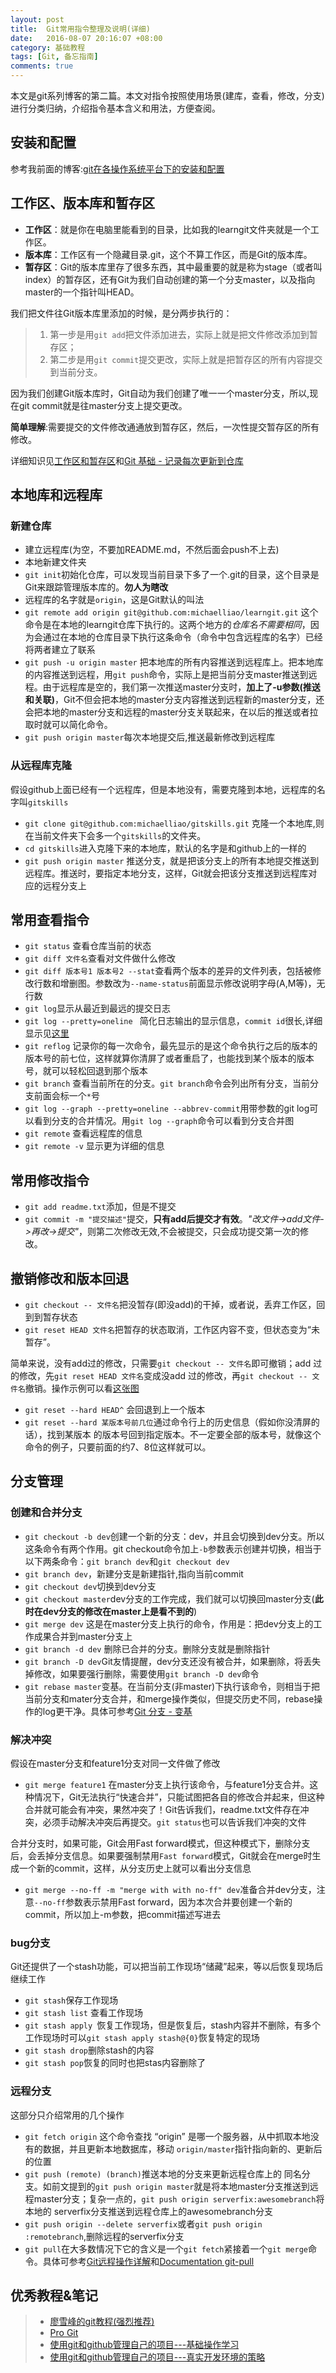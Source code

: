 ```yaml
---
layout: post
title:  Git常用指令整理及说明(详细)
date:   2016-08-07 20:16:07 +08:00
category: 基础教程
tags: [Git, 备忘指南]
comments: true
---
```


本文是git系列博客的第二篇。本文对指令按照使用场景(建库，查看，修改，分支)进行分类归纳，介绍指令基本含义和用法，方便查阅。

<!-- more -->

## 安装和配置

参考我前面的博客:[git在各操作系统平台下的安装和配置](http://blog.csdn.net/h3243212/article/details/52144428)

## 工作区、版本库和暂存区

- **工作区**：就是你在电脑里能看到的目录，比如我的learngit文件夹就是一个工作区。
- **版本库**：工作区有一个隐藏目录.git，这个不算工作区，而是Git的版本库。
- **暂存区**：Git的版本库里存了很多东西，其中最重要的就是称为stage（或者叫index）的暂存区，还有Git为我们自动创建的第一个分支master，以及指向master的一个指针叫HEAD。

我们把文件往Git版本库里添加的时候，是分两步执行的：

>1. 第一步是用`git add`把文件添加进去，实际上就是把文件修改添加到暂存区；
>2. 第二步是用`git commit`提交更改，实际上就是把暂存区的所有内容提交到当前分支。

因为我们创建Git版本库时，Git自动为我们创建了唯一一个master分支，所以,现在git commit就是往master分支上提交更改。

**简单理解**:需要提交的文件修改通通放到暂存区，然后，一次性提交暂存区的所有修改。

详细知识见[工作区和暂存区](http://www.liaoxuefeng.com/wiki/0013739516305929606dd18361248578c67b8067c8c017b000/0013745374151782eb658c5a5ca454eaa451661275886c6000)和[Git 基础 - 记录每次更新到仓库
](https://git-scm.com/book/zh/v2/Git-%E5%9F%BA%E7%A1%80-%E8%AE%B0%E5%BD%95%E6%AF%8F%E6%AC%A1%E6%9B%B4%E6%96%B0%E5%88%B0%E4%BB%93%E5%BA%93)


## 本地库和远程库

###  新建仓库

- 建立远程库(为空，不要加README.md，不然后面会push不上去)
- 本地新建文件夹
- `git init`初始化仓库，可以发现当前目录下多了一个.git的目录，这个目录是Git来跟踪管理版本库的。**勿人为瞎改**
- 远程库的名字就是`origin`，这是Git默认的叫法
- `git remote add origin git@github.com:michaelliao/learngit.git` 这个命令是在本地的learngit仓库下执行的。这两个地方的*仓库名不需要相同*，因为会通过在本地的仓库目录下执行这条命令（命令中包含远程库的名字）已经将两者建立了联系
- `git push -u origin master` 把本地库的所有内容推送到远程库上。把本地库的内容推送到远程，用`git push`命令，实际上是把当前分支master推送到远程。由于远程库是空的，我们第一次推送master分支时，**加上了-u参数(推送和关联)**，Git不但会把本地的master分支内容推送到远程新的master分支，还会把本地的master分支和远程的master分支关联起来，在以后的推送或者拉取时就可以简化命令。
- `git push origin master`每次本地提交后,推送最新修改到远程库

### 从远程库克隆

假设github上面已经有一个远程库，但是本地没有，需要克隆到本地，远程库的名字叫`gitskills`

- `git clone git@github.com:michaelliao/gitskills.git` 克隆一个本地库,则在当前文件夹下会多一个`gitskills`的文件夹。
- `cd gitskills`进入克隆下来的本地库，默认的名字是和github上的一样的
- `git push origin master` 推送分支，就是把该分支上的所有本地提交推送到远程库。推送时，要指定本地分支，这样，Git就会把该分支推送到远程库对应的远程分支上


## 常用查看指令

- `git status` 查看仓库当前的状态
- `git diff 文件名`查看对文件做什么修改
- `git diff 版本号1 版本号2 --stat`查看两个版本的差异的文件列表，包括被修改行数和增删图。参数改为`--name-status`前面显示修改说明字母(A,M等)，无行数
- `git log`显示从最近到最远的提交日志
- `git log --pretty=oneline ` 简化日志输出的显示信息，`commit id`很长,详细显示见[这里](http://www.liaoxuefeng.com/wiki/0013739516305929606dd18361248578c67b8067c8c017b000/0013744142037508cf42e51debf49668810645e02887691000)
- `git reflog` 记录你的每一次命令，最先显示的是这个命令执行之后的版本的版本号的前七位，这样就算你清屏了或者重启了，也能找到某个版本的版本号，就可以轻松回退到那个版本
- `git branch` 查看当前所在的分支。`git branch`命令会列出所有分支，当前分支前面会标一个`*`号
- `git log --graph --pretty=oneline --abbrev-commit`用带参数的git log可以看到分支的合并情况。用`git log --graph`命令可以看到分支合并图
- `git remote` 查看远程库的信息
- `git remote -v` 显示更为详细的信息

## 常用修改指令


- `git add readme.txt`添加，但是不提交
- `git commit -m "提交描述"`提交，**只有add后提交才有效**。*"改文件->add文件->再改->提交"*，则第二次修改无效,不会被提交，只会成功提交第一次的修改。


## 撤销修改和版本回退

- `git checkout -- 文件名`把没暂存(即没add)的干掉，或者说，丢弃工作区，回到到暂存状态
- `git reset HEAD 文件名`把暂存的状态取消，工作区内容不变，但状态变为“未暂存”。

简单来说，没有add过的修改，只需要`git checkout -- 文件名`即可撤销；add 过的修改，先`git reset HEAD 文件名`变成没add 过的修改，再`git checkout -- 文件名`撤销。操作示例可以看[这张图](http://blog.qiniu.brianway.site/git_%E6%92%A4%E9%94%80%E4%BF%AE%E6%94%B9.png)

- `git reset --hard HEAD^` 会回退到上一个版本
- `git reset --hard 某版本号前几位`通过命令行上的历史信息（假如你没清屏的话），找到某版本 的版本号回到指定版本。不一定要全部的版本号，就像这个命令的例子，只要前面的约7、8位这样就可以。

## 分支管理

### 创建和合并分支

- `git checkout -b dev`创建一个新的分支：dev，并且会切换到dev分支。所以这条命令有两个作用。git checkout命令加上`-b`参数表示创建并切换，相当于以下两条命令：`git branch dev`和`git checkout dev`
- `git branch dev`，新建分支是新建指针,指向当前commit
- `git checkout dev`切换到dev分支
- `git checkout master`dev分支的工作完成，我们就可以切换回master分支(**此时在dev分支的修改在master上是看不到的**)
- `git merge dev` 这是在master分支上执行的命令，作用是：把dev分支上的工作成果合并到master分支上
- `git branch -d dev` 删除已合并的分支。删除分支就是删除指针
- `git branch -D dev`Git友情提醒，dev分支还没有被合并，如果删除，将丢失掉修改，如果要强行删除，需要使用`git branch -D dev`命令
- `git rebase master`变基。在当前分支(非master)下执行该命令，则相当于把当前分支和mater分支合并，和merge操作类似，但提交历史不同，rebase操作的log更干净。具体可参考[Git 分支 - 变基](https://git-scm.com/book/zh/v2/Git-%E5%88%86%E6%94%AF-%E5%8F%98%E5%9F%BA)

### 解决冲突

假设在master分支和feature1分支对同一文件做了修改

- `git merge feature1` 在master分支上执行该命令，与feature1分支合并。这种情况下，Git无法执行“快速合并”，只能试图把各自的修改合并起来，但这种合并就可能会有冲突，果然冲突了！Git告诉我们，readme.txt文件存在冲突，必须手动解决冲突后再提交。`git status`也可以告诉我们冲突的文件

合并分支时，如果可能，Git会用Fast forward模式，但这种模式下，删除分支后，会丢掉分支信息。如果要强制禁用`Fast forward`模式，Git就会在merge时生成一个新的commit，这样，从分支历史上就可以看出分支信息

- `git merge --no-ff -m "merge with with no-ff" dev`准备合并dev分支，注意`--no-ff`参数表示禁用Fast forward，因为本次合并要创建一个新的commit，所以加上-m参数，把commit描述写进去

### bug分支

Git还提供了一个stash功能，可以把当前工作现场“储藏”起来，等以后恢复现场后继续工作

- `git stash`保存工作现场
- `git stash list` 查看工作现场
- `git stash apply `恢复工作现场，但是恢复后，stash内容并不删除，有多个工作现场时可以`git stash apply stash@{0}`恢复特定的现场
- `git stash drop`删除stash的内容
- `git stash pop`恢复的同时也把stas内容删除了


### 远程分支

这部分只介绍常用的几个操作

-  `git fetch origin` 这个命令查找 “origin” 是哪一个服务器，从中抓取本地没有的数据，并且更新本地数据库，移动 `origin/master`指针指向新的、更新后的位置
-  `git push (remote) (branch)`推送本地的分支来更新远程仓库上的 同名分支。如前文提到的`git push origin master`就是将本地master分支推送到远程master分支；复杂一点的，`git push origin serverfix:awesomebranch`将本地的 serverfix分支推送到远程仓库上的awesomebranch分支
- `git push origin --delete serverfix`或者`git push origin :remotebranch`,删除远程的serverfix分支
-  `git pull`在大多数情况下它的含义是一个`git fetch`紧接着一个`git merge`命令。具体可参考[Git远程操作详解](http://www.ruanyifeng.com/blog/2014/06/git_remote.html)和[Documentation git-pull](https://git-scm.com/docs/git-pull)

## 优秀教程&笔记
>* [廖雪峰的git教程(强烈推荐)](http://www.liaoxuefeng.com/wiki/0013739516305929606dd18361248578c67b8067c8c017b000)
>* [Pro Git](http://git-scm.com/book/zh/v2)
>* [使用git和github管理自己的项目---基础操作学习](http://segmentfault.com/a/1190000003728094)
>* [使用git和github管理自己的项目---真实开发环境的策略](http://segmentfault.com/a/1190000003739324)
